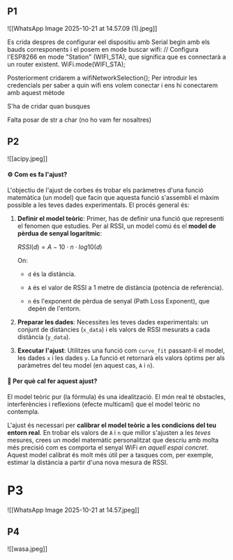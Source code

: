 ## P1
![[WhatsApp Image 2025-10-21 at 14.57.09 (1).jpeg]]

Es crida despres de configurar eel dispositiu amb Serial begin amb els bauds corresponents i el posem en mode buscar wifi:
  // Configura l'ESP8266 en mode "Station" (WIFI_STA), que significa que es connectarà a un router existent.
  WiFi.mode(WIFI_STA);

Posteriorment cridarem a wifiNetworkSelection(); Per introduir les credencials per saber a quin wifi ens volem conectar i ens hi conectarem amb aquest mètode

S'ha de cridar quan busques 

Falta posar de str a char (no ho vam fer nosaltres)




## P2

![[acipy.jpeg]]

#### ⚙️ **Com es fa l'ajust?**

L'objectiu de l'ajust de corbes és trobar els paràmetres d'una funció matemàtica (un model) que facin que aquesta funció s'assembli el màxim possible a les teves dades experimentals. El procés general és:

1. **Definir el model teòric**: Primer, has de definir una funció que representi el fenomen que estudies. Per al RSSI, un model comú és el **model de pèrdua de senyal logarítmic**:
    
    $RSSI(d)=A−10⋅n⋅log10​(d)$
    
    
    On:
    
    - `d` és la distància.
        
    - `A` és el valor de RSSI a 1 metre de distància (potència de referència).
        
    - `n` és l'exponent de pèrdua de senyal (Path Loss Exponent), que depèn de l'entorn.
        
2. **Preparar les dades**: Necessites les teves dades experimentals: un conjunt de distàncies (`x_data`) i els valors de RSSI mesurats a cada distància (`y_data`).
    
3. **Executar l'ajust**: Utilitzes una funció com `curve_fit` passant-li el model, les dades `x` i les dades `y`. La funció et retornarà els valors òptims per als paràmetres del teu model (en aquest cas, `A` i `n`).
    

#### 🔬 **Per què cal fer aquest ajust?**

El model teòric pur (la fórmula) és una idealització. El món real té obstacles, interferències i reflexions (efecte multicamí) que el model teòric no contempla.

L'ajust és necessari per **calibrar el model teòric a les condicions del teu entorn real**. En trobar els valors de `A` i `n` que millor s'ajusten a les _teves_ mesures, crees un model matemàtic personalitzat que descriu amb molta més precisió com es comporta el senyal WiFi _en aquell espai concret_. Aquest model calibrat és molt més útil per a tasques com, per exemple, estimar la distància a partir d'una nova mesura de RSSI.


# P3

![[WhatsApp Image 2025-10-21 at 14.57.jpeg]]


## P4
![[wasa.jpeg]]

